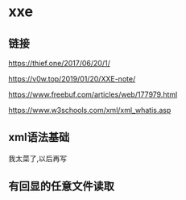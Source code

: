 # xxe

## 链接

https://thief.one/2017/06/20/1/

https://v0w.top/2019/01/20/XXE-note/

https://www.freebuf.com/articles/web/177979.html

https://www.w3schools.com/xml/xml_whatis.asp

## xml语法基础

我太菜了,以后再写

## 有回显的任意文件读取

